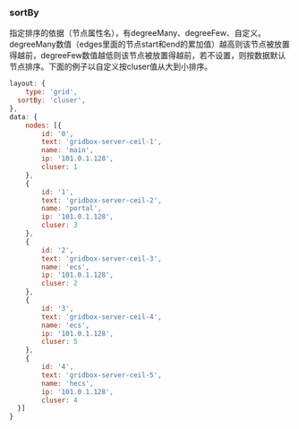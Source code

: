 
### sortBy

指定排序的依据（节点属性名），有degreeMany、degreeFew、自定义。degreeMany数值（edges里面的节点start和end的累加值）越高则该节点被放置得越前，degreeFew数值越低则该节点被放置得越前，若不设置，则按数据默认节点排序。下面的例子以自定义按cluser值从大到小排序。

```javascript
layout: {
	type: 'grid',
  sortBy: 'cluser',
},
data: {
	nodes: [{
		id: '0',
		text: 'gridbox-server-ceil-1',
		name: 'main',
		ip: '101.0.1.128',
		cluser: 1
	},
	{
		id: '1',
		text: 'gridbox-server-ceil-2',
		name: 'portal',
		ip: '101.0.1.128',
		cluser: 3
	},
	{
		id: '2',
		text: 'gridbox-server-ceil-3',
		name: 'ecs',
		ip: '101.0.1.128',
		cluser: 2
	},
	{
		id: '3',
		text: 'gridbox-server-ceil-4',
		name: 'ecs',
		ip: '101.0.1.128',
		cluser: 5
	},
	{
		id: '4',
		text: 'gridbox-server-ceil-5',
		name: 'hecs',
		ip: '101.0.1.128',
		cluser: 4
  }]
}
```